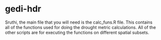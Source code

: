 # gedi-hdr

Sruthi, the main file that you will need is the calc_funs.R file. This contains all of the functions used for doing the drought metric calculations. All of the other scripts are for executing the functions on different spatial subsets.
